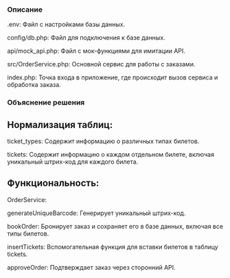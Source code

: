 ### Описание
.env: Файл с настройками базы данных.

config/db.php: Файл для подключения к базе данных.

api/mock_api.php: Файл с мок-функциями для имитации API.

src/OrderService.php: Основной сервис для работы с заказами.

index.php: Точка входа в приложение, где происходит вызов сервиса и обработка заказа.

### Объяснение решения
## Нормализация таблиц:

ticket_types: Содержит информацию о различных типах билетов.

tickets: Содержит информацию о каждом отдельном билете, включая уникальный штрих-код для каждого билета.

## Функциональность:

OrderService:

generateUniqueBarcode: Генерирует уникальный штрих-код.

bookOrder: Бронирует заказ и сохраняет его в базе данных, включая все типы билетов.

insertTickets: Вспомогательная функция для вставки билетов в таблицу tickets.

approveOrder: Подтверждает заказ через сторонний API.
